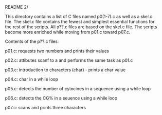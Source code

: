 README 2/


This directory contains a list of C files named p0(1-7).c as well as a skel.c file. The skel.c file contains the fewest and simplest essential functions for the rest of the scripts. All p??.c files are based on the skel.c file. The scripts become more enriched while moving from p01.c toward p07.c.

Contents of the p??.c files:


  p01.c: requests two numbers and prints their values
  
  p02.c: attibutes scanf to a and performs the same task as p01.c
  
  p03.c: introduction to characters (char) - prints a char value
  
  p04.c: char in a while loop
  
  p05.c: detects the number of cytocines in a sequence using a while loop
  
  p06.c: detects the CG% in a seuence using a while loop
  
  p07.c: scans and prints three characters
